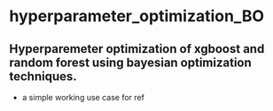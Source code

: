 # hyperparameter_optimization_BO
## Hyperparemeter optimization of xgboost and random forest using bayesian optimization techniques. 
- a simple working use case for ref 
